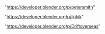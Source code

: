 "https://developer.blender.org/p/petersmith"

"https://developer.blender.org/p/jkjkjk"

"https://developer.blender.org/p/Driftoverseas"

